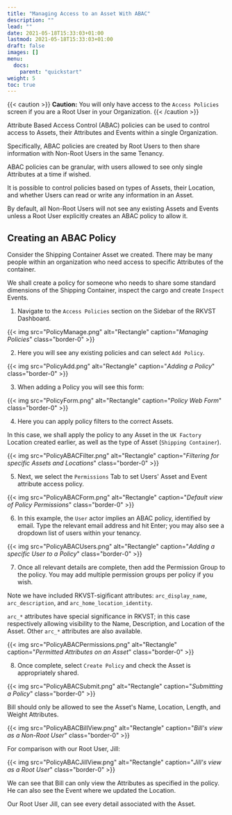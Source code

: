 ```yaml
---
title: "Managing Access to an Asset With ABAC"
description: ""
lead: ""
date: 2021-05-18T15:33:03+01:00
lastmod: 2021-05-18T15:33:03+01:00
draft: false
images: []
menu:
  docs:
    parent: "quickstart"
weight: 5
toc: true
---
```


{{< caution >}}
**Caution:** You will only have access to the `Access Policies` screen if you are a Root User in your Organization.
{{< /caution >}}

Attribute Based Access Control (ABAC) policies can be used to control access to Assets, their Attributes and Events within a single Organization. 

Specifically, ABAC policies are created by Root Users to then share information with Non-Root Users in the same Tenancy.

ABAC policies can be granular, with users allowed to see only single Attributes at a time if wished. 

It is possible to control policies based on types of Assets, their Location, and whether Users can read or write any information in an Asset.

By default, all Non-Root Users will not see any existing Assets and Events unless a Root User explicitly creates an ABAC policy to allow it.

## Creating an ABAC Policy

Consider the Shipping Container Asset we created. There may be many people within an organization who need access to specific Attributes of the container.

We shall create a policy for someone who needs to share some standard dimensions of the Shipping Container, inspect the cargo and create `Inspect` Events.

1. Navigate to the `Access Policies` section on the Sidebar of the RKVST Dashboard.

{{< img src="PolicyManage.png" alt="Rectangle" caption="<em>Managing Policies</em>" class="border-0" >}}

2. Here you will see any existing policies and can select `Add Policy`.

{{< img src="PolicyAdd.png" alt="Rectangle" caption="<em>Adding a Policy</em>" class="border-0" >}}

3. When adding a Policy you will see this form:

{{< img src="PolicyForm.png" alt="Rectangle" caption="<em>Policy Web Form</em>" class="border-0" >}}

4. Here you can apply policy filters to the correct Assets.

In this case, we shall apply the policy to any Asset in the `UK Factory` Location created earlier, as well as the type of Asset (`Shipping Container`).

{{< img src="PolicyABACFilter.png" alt="Rectangle" caption="<em>Filtering for specific Assets and Locations</em>" class="border-0" >}}

5. Next, we select the `Permissions` Tab to set Users' Asset and Event attribute access policy.

{{< img src="PolicyABACForm.png" alt="Rectangle" caption="<em>Default view of Policy Permissions</em>" class="border-0" >}}

6. In this example, the `User` actor implies an ABAC policy, identified by email. Type the relevant email address and hit Enter; you may also see a dropdown list of users within your tenancy.

{{< img src="PolicyABACUsers.png" alt="Rectangle" caption="<em>Adding a specific User to a Policy</em>" class="border-0" >}}

7. Once all relevant details are complete, then add the Permission Group to the policy. You may add multiple permission groups per policy if you wish. 

Note we have included RKVST-sigificant attributes: `arc_display_name`, `arc_description`, and `arc_home_location_identity`.

`arc_*` attributes have special significance in RKVST; in this case respectively allowing visibility to the Name, Description, and Location of the Asset. Other `arc_*` attributes are also available.

{{< img src="PolicyABACPermissions.png" alt="Rectangle" caption="<em>Permitted Attributes on an Asset</em>" class="border-0" >}}

8. Once complete, select `Create Policy` and check the Asset is appropriately shared.

{{< img src="PolicyABACSubmit.png" alt="Rectangle" caption="<em>Submitting a Policy</em>" class="border-0" >}}

Bill should only be allowed to see the Asset's Name, Location, Length, and Weight Attributes.

{{< img src="PolicyABACBillView.png" alt="Rectangle" caption="<em>Bill's view as a Non-Root User</em>" class="border-0" >}}

For comparison with our Root User, Jill:

{{< img src="PolicyABACJillView.png" alt="Rectangle" caption="<em>Jill's view as a Root User</em>" class="border-0" >}}

We can see that Bill can only view the Attributes as specified in the policy. He can also see the Event where we updated the Location. 

Our Root User Jill, can see every detail associated with the Asset.
